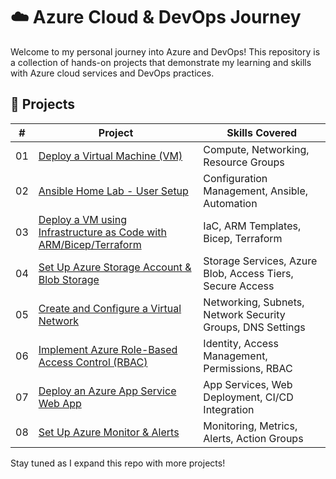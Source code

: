 # ☁️ Azure Cloud & DevOps Journey

Welcome to my personal journey into Azure and DevOps! This repository is a collection of hands-on projects that demonstrate my learning and skills with Azure cloud services and DevOps practices.

## 📌 Projects

| # | Project | Skills Covered |
|--|---------|----------------|
| 01 | [Deploy a Virtual Machine (VM)](./01-deploy-vm) | Compute, Networking, Resource Groups |
| 02 | [Ansible Home Lab - User Setup](https://github.com/nonsoiwedinobi/ansible-home-lab) | Configuration Management, Ansible, Automation |
| 03 | [Deploy a VM using Infrastructure as Code with ARM/Bicep/Terraform](./03-vm-iac) | IaC, ARM Templates, Bicep, Terraform |
| 04 | [Set Up Azure Storage Account & Blob Storage](./04-azure-storage) | Storage Services, Azure Blob, Access Tiers, Secure Access |
| 05 | [Create and Configure a Virtual Network](./05-azure-vnet/) | Networking, Subnets, Network Security Groups, DNS Settings |
| 06 | [Implement Azure Role-Based Access Control (RBAC)](./06-azure-RBAC/) | Identity, Access Management, Permissions, RBAC |
| 07 | [Deploy an Azure App Service Web App](./07-azure-webapp/) | App Services, Web Deployment, CI/CD Integration |
| 08 | [Set Up Azure Monitor & Alerts](./08-azure-monitor/) | Monitoring, Metrics, Alerts, Action Groups |


Stay tuned as I expand this repo with more projects!

